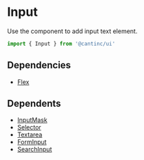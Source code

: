 # Input

Use the component to add input text element.

```typescript
import { Input } from '@cantinc/ui'
```

## Dependencies

- [Flex](/ui/layout/flex)

## Dependents

- [InputMask](/ui/interaction/input-mask)
- [Selector](/ui/interaction/selector)
- [Textarea](/ui/interaction/textarea)
- [FormInput](/ui/forms/input)
- [SearchInput](/ui/search/input)
